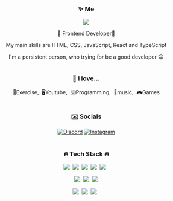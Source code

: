 <div align="center">
  
<h3>✨ Me </h3>
<p><a href="https://deopa0402.github.io/" target="_blank"><img src="https://img.shields.io/badge/BLOG-d96eac?style=flat&logo=GitHub Sponsors&logoColor=white"/></a></p>
<p>🐤 Frontend Developer🐤</p>
<p> My main skills are HTML, CSS, JavaScript, React and TypeScript</p>
<p>I'm a persistent person, who trying for be a good developer 😀</p>

#
<h3>💜 I love...</h3>
<p>💪Exercise,&nbsp;&nbsp;🖥Youtube,&nbsp;&nbsp;⌨️Programming,&nbsp;&nbsp;🎵music,&nbsp;&nbsp;🎮Games</p>

#
<h3>✉️ Socials </h3>

[![Discord](https://img.shields.io/badge/Discord-%237289DA.svg?logo=discord&logoColor=white)](https://discord.gg/deopa0402#3868)
[![Instagram](https://img.shields.io/badge/Instagram-%23E4405F.svg?logo=Instagram&logoColor=white)](https://www.instagram.com/rlawoals_o5/)

#

<h3>🔥 Tech Stack 🔥</h3>

<p><img src="https://img.shields.io/badge/HTML5-E34F26?style=flat&logo=html5&logoColor=white"/>&nbsp;&nbsp;<img src="https://img.shields.io/badge/CSS3-1572B6?style=flat&logo=css3&logoColor=white"/>&nbsp;&nbsp;<img src="https://img.shields.io/badge/JavaScript-gray?style=flat&logo=JavaScript&logoColor=F7DF1E"/>&nbsp;&nbsp;<img src="https://img.shields.io/badge/React-white?style=flat&logo=React&logoColor=00000"/>&nbsp;&nbsp;<img src="https://img.shields.io/badge/TypeScript-3178C6?style=flat&logo=TypeScript&logoColor=white"/>&nbsp;&nbsp;<img</p>

<p><img src="https://img.shields.io/badge/Node.js-c2c5c5?style=flat&logo=Node.js&logoColor=339933"/>&nbsp;&nbsp;<img src="https://img.shields.io/badge/MySQL-f1d8d9?style=flat&logo=MySQL&logoColor=4479A1"/>&nbsp;&nbsp;<img src="https://img.shields.io/badge/Bootstrap-yellow?style=flat&logo=Bootstrap&logoColor=7952B3"/></p>

<p><img src="https://img.shields.io/badge/Notion-b4f5bd?style=flat&logo=Notion&logoColor=black"/>&nbsp;&nbsp;<img src="https://img.shields.io/badge/GitHub-gray?style=flat&logo=GitHub&logoColor=black"/>&nbsp;&nbsp;<img src="https://img.shields.io/badge/Git-blue?style=flat&logo=Git&logoColor=F05032"/>&nbsp;&nbsp;<img
  
</div>

